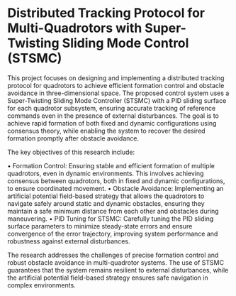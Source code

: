 # Distributed Tracking Protocol for Multi-Quadrotors with Super-Twisting Sliding Mode Control (STSMC)
This project focuses on designing and implementing a distributed tracking protocol for quadrotors to achieve efficient formation control and obstacle avoidance in three-dimensional space. The proposed control system uses a Super-Twisting Sliding Mode Controller (STSMC) with a PID sliding surface for each quadrotor subsystem, ensuring accurate tracking of reference commands even in the presence of external disturbances. The goal is to achieve rapid formation of both fixed and dynamic configurations using consensus theory, while enabling the system to recover the desired formation promptly after obstacle avoidance.

The key objectives of this research include:

•	Formation Control: Ensuring stable and efficient formation of multiple quadrotors, even in dynamic environments. This involves achieving consensus between quadrotors, both in fixed and dynamic configurations, to ensure coordinated movement.
•	Obstacle Avoidance: Implementing an artificial potential field-based strategy that allows the quadrotors to navigate safely around static and dynamic obstacles, ensuring they maintain a safe minimum distance from each other and obstacles during maneuvering.
•	PID Tuning for STSMC: Carefully tuning the PID sliding surface parameters to minimize steady-state errors and ensure convergence of the error trajectory, improving system performance and robustness against external disturbances.

The research addresses the challenges of precise formation control and robust obstacle avoidance in multi-quadrotor systems. The use of STSMC guarantees that the system remains resilient to external disturbances, while the artificial potential field-based strategy ensures safe navigation in complex environments.
